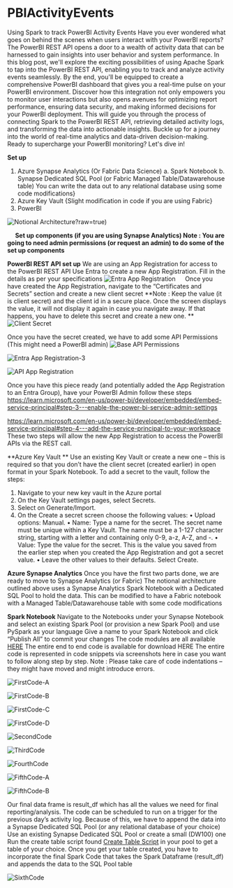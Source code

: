 # PBIActivityEvents
Using Spark to track PowerBI Activity Events
Have you ever wondered what goes on behind the scenes when users interact with your PowerBI reports? The PowerBI REST API opens a door to a wealth of activity data that can be harnessed to gain insights into user behavior and system performance.
In this blog post, we'll explore the exciting possibilities of using Apache Spark to tap into the PowerBI REST API, enabling you to track and analyze activity events seamlessly. By the end, you'll be equipped to create a comprehensive PowerBI dashboard that gives you a real-time pulse on your PowerBI environment.
Discover how this integration not only empowers you to monitor user interactions but also opens avenues for optimizing report performance, ensuring data security, and making informed decisions for your PowerBI deployment.
This will guide you through the process of connecting Spark to the PowerBI REST API, retrieving detailed activity logs, and transforming the data into actionable insights. Buckle up for a journey into the world of real-time analytics and data-driven decision-making.
Ready to supercharge your PowerBI monitoring? Let's dive in!

**Set up**
1.	Azure Synapse Analytics (Or Fabric Data Science)
a.	Spark Notebook
b.	Synapse Dedicated SQL Pool (or Fabric Managed Table/Datawarehouse table) You can write the data out to any relational database using some code modifications}
2.	Azure Key Vault {Slight modification in code if you are using Fabric}
3.	PowerBI 

![Notional Architecture](https://github.com/ujvalgandhi1/PBIActivityEvents/blob/main/images/PBIRESTNotionalArchitecture.jpg)?raw=true)

 
**Set up components (if you are using Synapse Analytics)
Note : You are going to need admin permissions (or request an admin) to do some of the set up components**

**PowerBI REST API set up**
We are using an App Registration for access to the PowerBI REST API
Use Entra to create a new App Registration. Fill in the details as per your specifications
![Entra App Registration](https://github.com/ujvalgandhi1/PBIActivityEvents/blob/main/images/0_AppRegistration.png?raw=true)
 
Once you have created the App Registration, navigate to the “Certificates and Secrets” section and create a new client secret
**Note : Keep the value (it is client secret) and the client id in a secure place. Once the screen displays the value, it will not display it again in case you navigate away. If that happens, you have to delete this secret and create a new one. **
![Client Secret](https://github.com/ujvalgandhi1/PBIActivityEvents/blob/main/images/1_AppRegistrationSecret.png)

Once you have the secret created, we have to add some API Permissions (This might need a PowerBI admin)
![Base API Permissions](https://github.com/ujvalgandhi1/PBIActivityEvents/blob/main/images/2_AppRegistrationAPIPermissions.png)

![Entra App Registration-3](https://github.com/ujvalgandhi1/PBIActivityEvents/blob/main/images/3_AppRegistration.png?raw=true)

![API App Registration](https://github.com/ujvalgandhi1/PBIActivityEvents/blob/main/images/3_AppRegistrationAPIPermissions_1.png)
 
Once you have this piece ready (and potentially added the App Registration to an Entra Group), have your PowerBI Admin follow these steps
https://learn.microsoft.com/en-us/power-bi/developer/embedded/embed-service-principal#step-3---enable-the-power-bi-service-admin-settings

https://learn.microsoft.com/en-us/power-bi/developer/embedded/embed-service-principal#step-4---add-the-service-principal-to-your-workspace
These two steps will allow the new App Registration to access the PowerBI APIs via the REST call. 

**Azure Key Vault **
Use an existing Key Vault or create a new one – this is required so that you don’t have the client secret (created earlier) in open format in your Spark Notebook.
To add a secret to the vault, follow the steps:
1.	Navigate to your new key vault in the Azure portal
2.	On the Key Vault settings pages, select Secrets.
3.	Select on Generate/Import.
4.	On the Create a secret screen choose the following values:
•	Upload options: Manual.
•	Name: Type a name for the secret. The secret name must be unique within a Key Vault. The name must be a 1-127 character string, starting with a letter and containing only 0-9, a-z, A-Z, and -. 
•	Value: Type the value for the secret. This is the value you saved from the earlier step when you created the App Registration and got a secret value.
•	Leave the other values to their defaults. Select Create.

**Azure Synapse Analytics**
Once you have the first two parts done, we are ready to move to Synapse Analytics (or Fabric)
The notional architecture outlined above uses a Synapse Analytics Spark Notebook with a Dedicated SQL Pool to hold the data. This can be modified to have a Fabric notebook with a Managed Table/Datawarehouse table with some code modifications

 
**Spark Notebook**
Navigate to the Notebooks under your Synapse Notebook and select an existing Spark Pool (or provision a new Spark Pool) and use PySpark as your language
Give a name to your Spark Notebook and click “Publish All” to commit your changes
The code modules are all available [HERE]([url](https://github.com/ujvalgandhi1/PBIActivityEvents/tree/main/pythoncode))
The entire end to end code is available for download HERE
The entire code is represented in code snippets via screenshots here in case you want to follow along step by step. 
Note : Please take care of code indentations – they might have moved and might introduce errors. 

![FirstCode-A](https://github.com/ujvalgandhi1/PBIActivityEvents/blob/main/images/2_FirstCode_a.png)

![FirstCode-B](https://github.com/ujvalgandhi1/PBIActivityEvents/blob/main/images/2_FirstCode_b.png)

![FirstCode-C](https://github.com/ujvalgandhi1/PBIActivityEvents/blob/main/images/2_FirstCode_c.png)

![FirstCode-D](https://github.com/ujvalgandhi1/PBIActivityEvents/blob/main/images/2_FirstCode_d.png)

![SecondCode](https://github.com/ujvalgandhi1/PBIActivityEvents/blob/main/images/2_SecondCode.png)

![ThirdCode](https://github.com/ujvalgandhi1/PBIActivityEvents/blob/main/images/2_ThirdCode.png)

![FourthCode](https://github.com/ujvalgandhi1/PBIActivityEvents/blob/main/images/2_FourthCode.png)

![FifthCode-A](https://github.com/ujvalgandhi1/PBIActivityEvents/blob/main/images/2_FifthCode_a.png)

![FifthCode-B](https://github.com/ujvalgandhi1/PBIActivityEvents/blob/main/images/2_FifthCode_b.png)

Our final data frame is result_df which has all the values we need for final reporting/analysis.
The code can be scheduled to run on a trigger for the previous day’s activity log. Because of this, we have to append the data into a Synapse Dedicated SQL Pool (or any relational database of your choice)
Use an existing Synapse Dedicated SQL Pool or create a small (DW100) one 
Run the create table script found [Create Table Script]([url]([https://github.com/ujvalgandhi1/PBIActivityEvents/tree/main/pythoncode](https://github.com/ujvalgandhi1/PBIActivityEvents/blob/main/sql/SQLPool_CreateTableScript.txt))) 
in your pool to get a table of your choice.
Once you get your table created, you have to incorporate the final Spark Code that takes the Spark Dataframe (result_df) and appends the data to the SQL Pool table

![SixthCode](https://github.com/ujvalgandhi1/PBIActivityEvents/blob/main/images/2_SixthCode.png)


